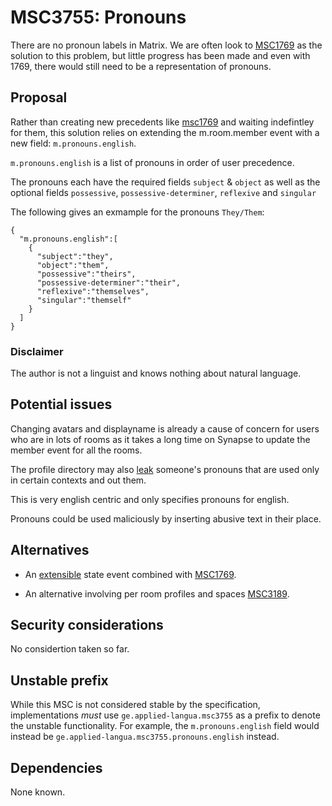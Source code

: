 # MSC3755: Pronouns

There are no pronoun labels in Matrix.
We are often look to
[MSC1769](https://github.com/matrix-org/matrix-spec-proposals/pull/1769)
as the solution to this problem, but little progress has been made
and even with 1769, there would still need to be a representation of
pronouns.

## Proposal

Rather than creating new precedents like [msc1769](https://github.com/matrix-org/matrix-spec-proposals/pull/1769)
and waiting indefintley for them, this solution relies
on extending the m.room.member event with a new field: `m.pronouns.english`.

`m.pronouns.english` is a list of pronouns in order of user precedence.

The pronouns each have the required fields `subject`
& `object`
as well as the optional fields `possessive`,
`possessive-determiner`,
`reflexive` and `singular`

The following gives an exmample for the pronouns `They/Them`:

```
{
  "m.pronouns.english":[
    {
      "subject":"they",
      "object":"them",
      "possessive":"theirs",
      "possessive-determiner":"their",
      "reflexive":"themselves",
      "singular":"themself"
    }
  ]
}
```

### Disclaimer

The author is not a linguist and knows nothing about natural language.

## Potential issues

Changing avatars and displayname is already a cause of concern for
users who are in lots of rooms as it takes a long time on Synapse to
update the member event for all the rooms.

The profile directory may also [leak](https://github.com/matrix-org/synapse/issues/5677)
someone's pronouns that are used only in certain contexts and out them.

This is very english centric and only specifies pronouns for english.

Pronouns could be used maliciously by inserting abusive text in their place.

## Alternatives

* An [extensible](https://github.com/matrix-org/matrix-spec-proposals/pull/1767)
state event combined with [MSC1769](https://github.com/matrix-org/matrix-spec-proposals/pull/1769).

* An alternative involving per room profiles and spaces [MSC3189](https://github.com/matrix-org/matrix-spec-proposals/pull/3189).


## Security considerations

No considertion taken so far.

## Unstable prefix

While this MSC is not considered stable by the specification, implementations *must* use
`ge.applied-langua.msc3755` as a prefix to denote the unstable functionality. For example,
the `m.pronouns.english` field would instead be `ge.applied-langua.msc3755.pronouns.english` instead.

## Dependencies

None known.
